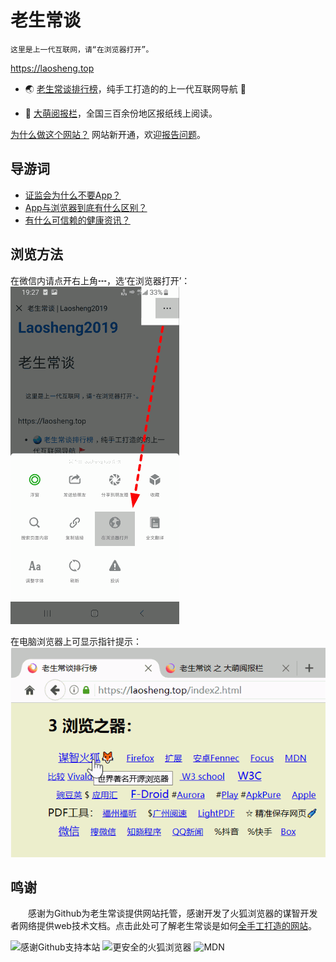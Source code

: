 老生常谈
========

	这里是上一代互联网，请“在浏览器打开”。

https://laosheng.top

* 🌏 [老生常谈排行榜](index2.html "大浪淘沙，精选网站")，纯手工打造的的上一代互联网导航 🚩

* 📰 [大萌阅报栏](yuebaolan.html "全球报讯，正在汇集")，全国三百余份地区报纸线上阅读。

[为什么做这个网站？](author/speech.txt "作者致辞") 网站新开通，欢迎[报告问题](author/contact.txt "联系作者")。


导游词
--------

+ [证监会为什么不要App？](changtan/证监会为什么不要App？.txt.md)
+ [App与浏览器到底有什么区别？](changtan/App和浏览器的三个区别.txt.md)
+ [有什么可信赖的健康资讯？](changtan/介绍几个权威的医疗健康类报纸.txt.md)


浏览方法
--------

在微信内请点开右上角┅，选‘在浏览器打开’：  
 ![](Help-WeChat.png)

在电脑浏览器上可显示指针提示：  
 ![](Help-Mouse.png)


鸣谢
------

　　感谢为Github为老生常谈提供网站托管，感谢开发了火狐浏览器的谋智开发者网络提供web技术文档。点击此处可了解老生常谈是如何[全手工打造的网站](author/pagework.txt)。
  
![感谢Github支持本站](https://tosdr.org/logo/github.png)
![更安全的火狐浏览器](https://www.mozilla.org/media/protocol/img/logos/firefox/browser/logo-sm.f2523d97cbe0.png)
![MDN](https://developer.mozilla.org/static/img/favicon72.cc65d1d762a0.png)
